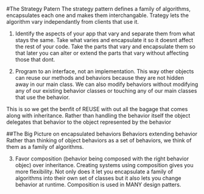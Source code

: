 #The Strategy Patern 
The strategy pattern defines a family of algorithms, encapsulates each one and makes them interchangable. Trategy lets the algorithm vary independantly from clients that use it.

1. Identify the aspects of your app that vary and separate them from what stays the same.
Take what varies and encapsulate it so it doesnt affect the rest of your code.
Take the parts that vary and encapsulate them so that later you can alter or extend the parts that vary without affecting those that dont.

2. Program to an interface, not an implementation.
This way other objects can reuse our methods and behaviors because they are not hidden away in our main class. 
We can also modify behaviors without modifying any of our existing behavior classes or touching any of our main classes that use the behavior. 

This is so we get the benfit of REUSE with out all the bagage that comes along with inheritance. 
Rather than handling the behavior itself the object delegates that behavior to the object represented by the behavior

##The Big Picture on encapsulated behaviors 
Behaviors extending behavior
Rather than thinking of object behaviors as a set of behaviors, we think of them as a family of algorithms.  

3. Favor composition (behavior being composed with the right behavior objec) over inheritance.
Creating systems using composition gives you more flexibility. Not only does it let you encapsulate a family of algorithms into their own set of classes but it also lets you change behavior at runtime. 
Composition is used in MANY design patters. 